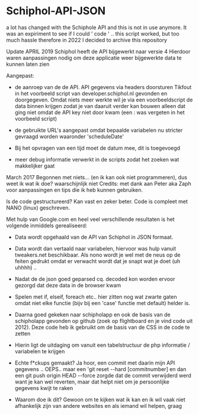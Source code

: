 # Schiphol-API-JSON

a lot has changed with the Schiphole API and this is not in use anymore. It was an expiriment to see if I could ' code ' .. this script worked, but too much hassle
therefore in 2022 I decided to archive this repository


Update APRIL 2019
Schiphol heeft de API bijgewerkt naar versie 4
Hierdoor waren aanpassingen nodig om deze applicatie weer bijgewerkte data te kunnen laten zien

Aangepast:
- de aanroep van de de API. API gegevens via headers doorsturen
Tikfout in het voorbeeld script van developer.schiphol.nl gevonden en doorgegeven.
Omdat niets meer werkte wil je via een voorbeeldscript de data binnen krijgen zodat je van daaruit verder kan bouwen
alleen dat ging niet omdat de API key niet door kwam (een :  was vergeten in het voorbeeld script)

- de gebruikte URL's aangepast omdat bepaalde variabelen nu stricter gevraagd worden waaronder 'scheduleDate'
- Bij het opvragen van een tijd moet de datum mee, dit is toegevoegd
- meer debug informatie verwerkt in de scripts zodat het zoeken wat makkelijker gaat




March 2017
Begonnen met niets... (en ik kan ook niet programmeren), dus weet ik wat ik doe? waarschijnlijk niet
Credits: met dank aan Peter aka Zaph voor aanpassingen en tips die ik heb kunnen gebruiken.

Is de code gestructureerd? Kan vast en zeker beter. Code is compleet met NANO (linux) geschreven.

Met hulp van Google.com en heel veel verschillende resultaten is het volgende inmiddels gerealiseerd:

- Data wordt opgehaald van de API van Schiphol in JSON formaat. 
- Data wordt dan vertaald naar variabelen, hiervoor was hulp vanuit tweakers.net beschikbaar. Als nono wordt je wel met de neus op de
  feiten gedrukt omdat er verwacht wordt dat je snapt wat je doet (uh uhhhh) .. 

- Nadat de de json goed geparsed cq. decoded kon worden ervoor gezorgd dat deze data in de browser kwam
- Spelen met if, elseif, foreach etc.. hier zitten nog wat zwarte gaten omdat niet elke functie (bijv bij een 'case' functie met default)
  helder is.

- Daarna goed gekeken naar schipholapp en ook de basis van de schipholapp gevonden op github (zoek op flightboard en je vind code uit 2012).
  Deze code heb ik gebruikt om de basis van de CSS in de code te zetten

- Hierin ligt de uitdaging om vanuit een tabelstructuur de php informatie / variabelen te krijgen

- Echte f*ckups gemaakt? Ja hoor, een commit met daarin mijn API gegevens .. OEPS.. maar
  een 'git reset --hard [commitnumber]
  en dan een git push origin HEAD --force zorgde dat de commit verwijderd werd want je kan wel reverten, maar dat helpt niet om je persoonlijke 
  gegevens kwijt te raken

- Waarom doe ik dit? Gewoon om te kijken wat ik kan en ik wil vaak niet afhankelijk zijn van andere websites en als iemand wil helpen, graag

